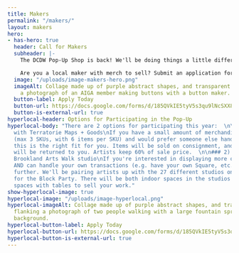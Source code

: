 ```yaml
---
title: Makers
permalink: "/makers/"
layout: makers
hero:
- has-hero: true
  header: Call for Makers
  subheader: |-
    The DCDW Pop-Up Shop is back! We'll be doing things a little differently: a 1-evening Pop-Up Block Party on Friday, October 8, 6–10 pm, in a new location — the beautiful Brookland Arts Walk — which has a lot more space.

    Are you a local maker with merch to sell? Submit an application form by Wednesday, September 1.
  image: "/uploads/image-makers-hero.png"
  imageAlt: Collage made up of purple abstract shapes, and transparent tape, flanking
    a photograph of an AIGA member making buttons with a button maker.
  button-label: Apply Today
  button-url: https://docs.google.com/forms/d/185QVkIE5tyV5s3qu9lNcSXX8UF9yqRHkcjDOmCRePyY/edit
  button-is-external-url: true
hyperlocal-header: Options for Participating in the Pop-Up
hyperlocal-body: "There are 2 options for participating this year:  \n\n### 1) Consignment
  with Terratorie Maps + Goods\nIf you have a small amount of merchandise to sell
  (max 3 SKUs, with 6 items per SKU) and would prefer someone else handles the transactions,
  this is the right fit for you. Items will be sold on consignment, and anything unsold
  will be returned to you. Artists keep 60% of sale price.  \n\n### 2) Hosted by a
  Brookland Arts Walk studio\nIf you're interested in displaying more of your work
  AND can handle your own transactions (e.g. have your own Square, etc.), look no
  further. We'll be pairing artists up with the 27 different studios on the Arts Walk
  for the Block Party. There will be both indoor spaces in the studios and outdoor
  spaces with tables to sell your work."
show-hyperlocal-image: true
hyperlocal-image: "/uploads/image-hyperlocal.png"
hyperlocal-imageAlt: Collage made up of purple abstract shapes, and transparent tape,
  flanking a photograph of two people walking with a large fountain spraying in the
  background.
hyperlocal-button-label: Apply Today
hyperlocal-button-url: https://docs.google.com/forms/d/185QVkIE5tyV5s3qu9lNcSXX8UF9yqRHkcjDOmCRePyY/edit
hyperlocal-button-is-external-url: true
---
```


